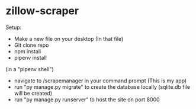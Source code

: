 # zillow-scraper

Setup:
- Make a new file on your desktop
(In that file)
- Git clone repo
- npm install
- pipenv install

(in a "pipenv shell")
- navigate to /scrapemanager in your command prompt (This is my app)
- run "py manage.py migrate" to create the database locally (sqlite.db file will be created)
- run "py manage.py runserver" to host the site on port 8000
